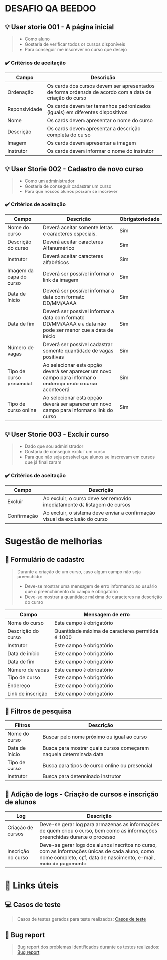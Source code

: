 # DESAFIO QA BEEDOO
> 


## 💡 User storie 001 - A página inicial 
> * Como aluno
> * Gostaria de verificar todos os cursos disponíveis
> * Para conseguir me inscrever no curso que desejo

### ✔️ Critérios de aceitação

| Campo | Descrição |
| ----- | --------- | 
| Ordenação | Os cards dos cursos devem ser apresentados de forma ordenada de acordo com a data de criação do curso| 
| Rsponsividade | Os cards devem ter tamanhos padronizados (iguais) em diferentes dispositivos| 
| Nome | Os cards devem apresentar o nome do curso | 
| Descrição | Os cards devem apresentar a descrição completa do curso | 
| Imagem | Os cards devem apresentar a imagem | 
| Instrutor | Os cards devem informar o nome do instrutor | 



## 💡 User Storie 002 - Cadastro de novo curso
> * Como um administrador
> * Gostaria de conseguir cadastrar um curso
> * Para que nossos alunos possam se inscrever
 
### ✔️ Critérios de aceitação


| Campo | Descrição | Obrigatoriedade | 
| -----|---------| --------------- | 
| Nome do curso | Deverá aceitar somente letras e caracteres especiais. | Sim | 
| Descrição do curso | Deverá aceitar caracteres Alfanumérico | Sim | 
| Instrutor | Deverá aceitar caracteres alfabéticos | Sim |
| Imagem da capa do curso | Deverá ser possível informar o link da imagem | Sim | 
| Data de ínicio | Deverá ser possível informar a data com formato DD/MM/AAAA | Sim | 
| Data de fim | Deverá ser possível informar a data com formato DD/MM/AAAA e a data não pode ser menor que a data de início | Sim |
| Número de vagas | Deverá ser possível cadastrar somente quantidade de vagas positivas | Sim | 
| Tipo de curso presencial | Ao selecionar esta opção deverá ser aparecer um novo campo para informar o endereço onde o curso acontecerá | Sim |
| Tipo de curso online | Ao selecionar esta opção deverá ser aparecer um novo campo para informar o link do curso | Sim | 


## 💡 User Storie 003 - Excluir curso
> * Dado que sou administrador
> * Gostaria de conseguir excluir um curso
> * Para que não seja possível que alunos se inscrevam em cursos que já finalizaram

### ✔️ Critérios de aceitação
| Campo | Descrição |
| -----|---------|
| Excluir | Ao excluir, o curso deve ser removido imediatamente da listagem de cursos | 
| Confirmação | Ao excluir, o sistema deve enviar a confirmação visual da exclusão do curso | 

# Sugestão de melhorias

## 💭 Formulário de cadastro
> Durante a criação de um curso, caso algum campo não seja preenchido:
> * Deve-se mostrar uma mensagem de erro informando ao usuário que o preenchimento do campo é obrigatório
> * Deve-se mostrar a quantidade máxima de caracteres na descrição do curso


| Campo | Mensagem de erro | 
| -----|---------|
| Nome do curso | Este campo é obrigatório | 
| Descrição do curso | Quantidade máxima de caracteres permitida é 1000 | 
| Instrutor | Este campo é obrigatório | 
| Data de início | Este campo é obrigatório | 
| Data de fim | Este campo é obrigatório | 
| Número de vagas | Este campo é obrigatório | 
| Tipo de curso | Este campo é obrigatório | 
| Endereço | Este campo é obrigatório | 
| Link de inscrição | Este campo é obrigatório | 

## 💭 Filtros de pesquisa

| Filtros | Descrição | 
| -----|---------|
| Nome do curso | Buscar pelo nome próximo ou igual ao curso | 
| Data de ínicio | Busca para mostrar quais cursos começaram naquela determinada data | 
| Tipo de curso | Busca para tipos de curso online ou presencial | 
| Instrutor | Busca para determinado instrutor | 

## 💭 Adição de logs - Criação de cursos e inscrição de alunos

| Log | Descrição | 
| -----|---------|
| Criação de cursos| Deve-se gerar log para armazenas as informações de quem criou o curso, bem como as informações preenchidas durante o processo | 
| Inscrição no curso | Deve-se gerar logs dos alunos inscritos no curso, com as informações únicas de cada aluno, como nome completo, cpf, data de nascimento, e-mail, meio de pagamento |


# 🔗 Links úteis

## 💻 Casos de teste 

> Casos de testes gerados para teste realizados: [Casos de teste](https://docs.google.com/spreadsheets/d/1wqGrSI8uh6THnhateDbSDqDIkz8ls919/edit?usp=sharing&ouid=107918705939835555711&rtpof=true&sd=true)

## 🐞 Bug report
> Bug report dos problemas identificados durante os testes realizados: [Bug report](https://docs.google.com/spreadsheets/d/1GamyV-OKB7H3t9_JAPKa-e3kA4eNaOsL/edit?usp=sharing&ouid=107918705939835555711&rtpof=true&sd=true)


